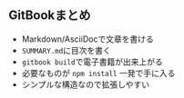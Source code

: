 ## GitBookまとめ

-   Markdown/AsciiDocで文章を書ける
-   `SUMMARY.md`に目次を書く
-   `gitbook build`で電子書籍が出来上がる
-   必要なものが `npm install` 一発で手に入る
-   シンプルな構造なので拡張しやすい
